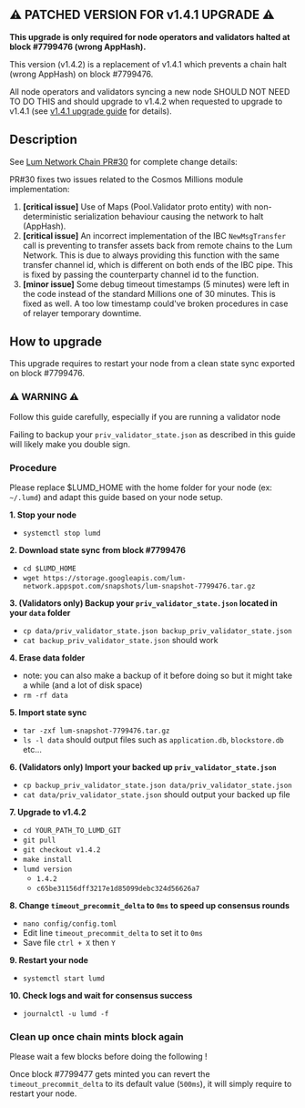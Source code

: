 ## ⚠️ PATCHED VERSION FOR v1.4.1 UPGRADE ⚠️

**This upgrade is only required for node operators and validators halted at block #7799476 (wrong AppHash).**

This version (v1.4.2) is a replacement of v1.4.1 which prevents a chain halt (wrong AppHash) on block #7799476.

All node operators and validators syncing a new node SHOULD NOT NEED TO DO THIS and should upgrade to v1.4.2 when requested to upgrade to v1.4.1 (see [v1.4.1 upgrade guide](https://github.com/lum-network/mainnet/blob/master/upgrades/v1.4.1/guide.md) for details).

## Description

See [Lum Network Chain PR#30](https://github.com/lum-network/chain/pull/30) for complete change details:

PR#30 fixes two issues related to the Cosmos Millions module implementation:
1. **[critical issue]** Use of Maps (Pool.Validator proto entity) with non-deterministic serialization behaviour causing the network to halt (AppHash).
2. **[critical issue]** An incorrect implementation of the IBC `NewMsgTransfer` call is preventing to transfer assets back from remote chains to the Lum Network. This is due to always providing this function with the same transfer channel id, which is different on both ends of the IBC pipe. This is fixed by passing the counterparty channel id to the function.
3. **[minor issue]** Some debug timeout timestamps (5 minutes) were left in the code instead of the standard Millions one of 30 minutes. This is fixed as well. A too low timestamp could've broken procedures in case of relayer temporary downtime.

## How to upgrade

This upgrade requires to restart your node from a clean state sync exported on block #7799476.

### ⚠️ WARNING ⚠️
Follow this guide carefully, especially if you are running a validator node

Failing to backup your `priv_validator_state.json` as described in this guide will likely make you double sign.

### Procedure

Please replace $LUMD_HOME with the home folder for your node (ex: `~/.lumd`) and adapt this guide based on your node setup.

**1. Stop your node**
  - `systemctl stop lumd`

**2. Download state sync from block #7799476**
  - `cd $LUMD_HOME`
  - `wget https://storage.googleapis.com/lum-network.appspot.com/snapshots/lum-snapshot-7799476.tar.gz`

**3. (Validators only) Backup your `priv_validator_state.json` located in your `data` folder**
  - `cp data/priv_validator_state.json backup_priv_validator_state.json`
  - `cat backup_priv_validator_state.json` should work

**4. Erase data folder**
  - note: you can also make a backup of it before doing so but it might take a while (and a lot of disk space)
  - `rm -rf data`

**5. Import state sync**
  - `tar -zxf lum-snapshot-7799476.tar.gz`
  - `ls -l data` should output files such as `application.db`, `blockstore.db` etc...

**6. (Validators only) Import your backed up `priv_validator_state.json`**
  - `cp backup_priv_validator_state.json data/priv_validator_state.json`
  - `cat data/priv_validator_state.json` should output your backed up file

**7. Upgrade to v1.4.2**
  - `cd YOUR_PATH_TO_LUMD_GIT`
  - `git pull`
  - `git checkout v1.4.2`
  - `make install`
  - `lumd version`
    - `1.4.2`
    - `c65be31156dff3217e1d85099debc324d56626a7`

**8. Change `timeout_precommit_delta` to `0ms` to speed up consensus rounds**
  - `nano config/config.toml`
  - Edit line `timeout_precommit_delta` to set it to `0ms`
  - Save file `ctrl + X` then `Y`

**9. Restart your node**
  - `systemctl start lumd`

**10. Check logs and wait for consensus success**
  - `journalctl -u lumd -f `

### Clean up once chain mints block again
Please wait a few blocks before doing the following !

Once block #7799477 gets minted you can revert the `timeout_precommit_delta` to its default value (`500ms`), it will simply require to restart your node.
